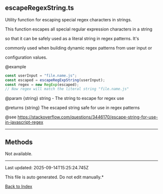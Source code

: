 ## escapeRegexString.ts





 Utility function for escaping special regex characters in strings.

 

 This function escapes all special regular expression characters in a string

 so that it can be safely used as a literal string in regex patterns. It's

 commonly used when building dynamic regex patterns from user input or

 configuration values.

 

 @example

 ```typescript
 const userInput = "file.name.js";
 const escaped = escapeRegExpString(userInput);
 const regex = new RegExp(escaped);
 // Now regex will match the literal string "file.name.js"
 ```
 

 @param {string} string - The string to escape for regex use

 @returns {string} The escaped string safe for use in regex patterns

 

 @see https://stackoverflow.com/questions/3446170/escape-string-for-use-in-javascript-regex

 



---



## Methods



Not available.



---



Last updated: 2025-09-14T15:25:24.745Z



This file is auto generated. Do not edit manually.*



[Back to Index](./index.md)